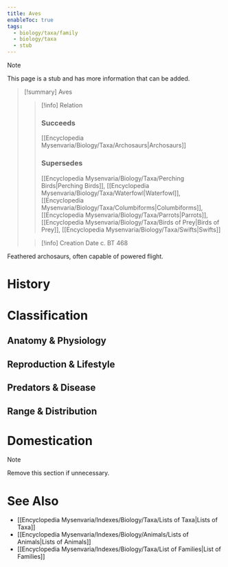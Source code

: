 ```yaml
---
title: Aves
enableToc: true
tags:
  - biology/taxa/family
  - biology/taxa
  - stub
---
```


> [!note]
> This page is a stub and has more information that can be added.

> [!summary] Aves
> > [!info] Relation
> > ### Succeeds
> > [[Encyclopedia Mysenvaria/Biology/Taxa/Archosaurs|Archosaurs]]
> > ### Supersedes
> > [[Encyclopedia Mysenvaria/Biology/Taxa/Perching Birds|Perching Birds]], [[Encyclopedia Mysenvaria/Biology/Taxa/Waterfowl|Waterfowl]], [[Encyclopedia Mysenvaria/Biology/Taxa/Columbiforms|Columbiforms]], [[Encyclopedia Mysenvaria/Biology/Taxa/Parrots|Parrots]], [[Encyclopedia Mysenvaria/Biology/Taxa/Birds of Prey|Birds of Prey]], [[Encyclopedia Mysenvaria/Biology/Taxa/Swifts|Swifts]]
>
> > [!info] Creation Date
> > c. BT 468

Feathered archosaurs, often capable of powered flight.
# History

# Classification
## Anatomy & Physiology

## Reproduction & Lifestyle

## Predators & Disease

## Range & Distribution

# Domestication

> [!note]
> Remove this section if unnecessary.
# See Also
- [[Encyclopedia Mysenvaria/Indexes/Biology/Taxa/Lists of Taxa|Lists of Taxa]]
- [[Encyclopedia Mysenvaria/Indexes/Biology/Animals/Lists of Animals|Lists of Animals]]
- [[Encyclopedia Mysenvaria/Indexes/Biology/Taxa/List of Families|List of Families]]
